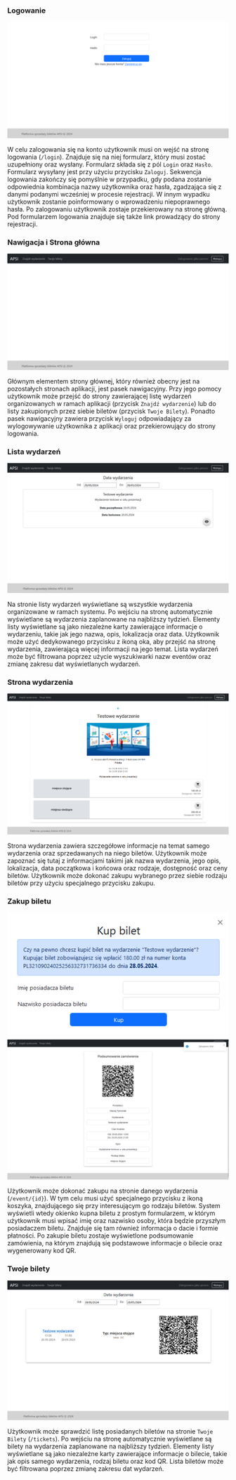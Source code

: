 <!-- ### Tworzenie konta
![](../assets/user_instr_reg.png "Strona rejestracji")

Aby korzystać z aplikacji, użytkownik musi założyć konto. W tym celu musi on wejść na stronę rejestracji (`/register`). Znajduje się na niej formularz, który musi zostać uzupełniony oraz wysłany. Formularz składa się z pól `Login`, `Adres e-mail`, `Hasło` oraz `Powtórz hasło`. Aby formularz został zaakceptowany, użytkownik musi podać nieużyty wcześniej w systemie login oraz e-mail, a wybrane przez niego hasła muszą być identyczne, spełniające wymagania dot. długości. Formularz wysyłany jest przy użyciu przycisku `Zarejestruj`. Po udanej rejestracji użytkownik zostaje przekierowany na stronę logowania. Pod formularzem rejestracyjnym znajduje się także link prowadzący do strony logowania.

<span style="color:red">** TODO APSI-34**</span> -->

### Logowanie
![](../assets/instr_login.png "Strona logowania")

W celu zalogowania się na konto użytkownik musi on wejść na stronę logowania (`/login`). Znajduje się na niej formularz, który musi zostać uzupełniony oraz wysłany. Formularz składa się z pól `Login` oraz `Hasło`. Formularz wysyłany jest przy użyciu przycisku `Zaloguj`. Sekwencja logowania zakończy się pomyślnie w przypadku, gdy podana zostanie odpowiednia kombinacja nazwy użytkownika oraz hasła, zgadzająca się z danymi podanymi wcześniej w procesie rejestracji. W innym wypadku użytkownik zostanie poinformowany o wprowadzeniu niepoprawnego hasła. Po zalogowaniu użytkownik zostaje przekierowany na stronę główną. Pod formularzem logowania znajduje się także link prowadzący do strony rejestracji.

### Nawigacja i Strona główna
![](../assets/user_instr_main.png "Strona główna aplikacji")

Głównym elementem strony głównej, który również obecny jest na pozostałych stronach aplikacji, jest pasek nawigacyjny. Przy jego pomocy użytkownik może przejść do strony zawierającej listę wydarzeń organizowanych w ramach aplikacji (przycisk `Znajdź wydarzenie`) lub do listy zakupionych przez siebie biletów (przycisk `Twoje Bilety`). Ponadto pasek nawigacyjny zawiera przycisk `Wyloguj` odpowiadający za wylogowywanie użytkownika z aplikacji oraz przekierowujący do strony logowania.


### Lista wydarzeń
![](../assets/user_instr_event_list.png "Strona listy wydarzeń")

Na stronie listy wydarzeń wyświetlane są wszystkie wydarzenia organizowane w ramach systemu. Po wejściu na stronę automatycznie wyświetlane są wydarzenia zaplanowane na najbliższy tydzień. Elementy listy wyświetlane są jako niezależne karty zawierające informacje o wydarzeniu, takie jak jego nazwa, opis, lokalizacja oraz data. Użytkownik może użyć dedykowanego przycisku z ikoną oka, aby przejść na stronę wydarzenia, zawierającą więcej informacji na jego temat. Lista wydarzeń może być filtrowana poprzez użycie wyszukiwarki nazw eventów oraz zmianę zakresu dat wyświetlanych wydarzeń.

<!-- <span style="color:red">** TODO APSI-17**</span> -->

### Strona wydarzenia
![](../assets/user_instr_event.png "Strona wydarzenia")

Strona wydarzenia zawiera szczegółowe informacje na temat samego wydarzenia oraz sprzedawanych na niego biletów. Użytkownik może zapoznać się tutaj z informacjami takimi jak nazwa wydarzenia, jego opis, lokalizacja, data początkowa i końcowa oraz rodzaje, dostępność oraz ceny biletów. Użytkownik może dokonać zakupu wybranego przez siebie rodzaju biletów przy użyciu specjalnego przycisku zakupu. 

### Zakup biletu
![](../assets/user_instr_event_buy.png "Zakup biletu")
![](../assets/user_instr_ticket_qr.png "Kod QR")

Użytkownik może dokonać zakupu na stronie danego wydarzenia (`/event/{id}`). W tym celu musi użyć specjalnego przycisku z ikoną koszyka, znajdującego się przy interesującym go rodzaju biletów. System wyświetli wtedy okienko kupna biletu z prostym formularzem, w którym użytkownik musi wpisać imię oraz nazwisko osoby, która będzie przyszłym posiadaczem biletu. Znajduje się tam również informacja o dacie i formie płatności. Po zakupie biletu zostaje wyświetlone podsumowanie zamówienia, na którym znajdują się podstawowe informacje o bilecie oraz wygenerowany kod QR. 


### Twoje bilety 
![](../assets/user_instr_mytickets.png "Strona Twoje Bilety")

Użytkownik może sprawdzić listę posiadanych biletów na stronie `Twoje Bilety` (`/tickets`). Po wejściu na stronę automatycznie wyświetlane są bilety na wydarzenia zaplanowane na najbliższy tydzień. Elementy listy wyświetlane są jako niezależne karty zawierające informacje o bilecie, takie jak opis samego wydarzenia, rodzaj biletu oraz kod QR. Lista biletów może być filtrowana poprzez zmianę zakresu dat wydarzeń.
<!-- 
### Anulowanie biletu

<span style="color:red">** TODO APSI-38**</span>

### Pobranie biletu

<span style="color:red">** TODO APSI-52**</span> -->